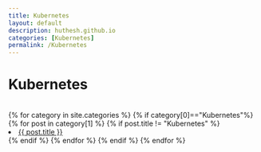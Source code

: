 ```yaml
---
title: Kubernetes
layout: default
description: huthesh.github.io
categories: [Kubernetes]
permalink: /Kubernetes
---
```

<div class="container margintop">
<h1>Kubernetes</h1>
<br>
<div class="well well-lg">
{% for category in site.categories %}
    {% if category[0]=="Kubernetes"%}
      {% for post in category[1] %}
        {% if post.title != "Kubernetes" %}
        <br>
        <li><a class="hlink" href="{{ post.url }}">{{ post.title }}</a></li>
        {% endif %}
      {% endfor %}
    {% endif %}
{% endfor %}
</div>
</div>
